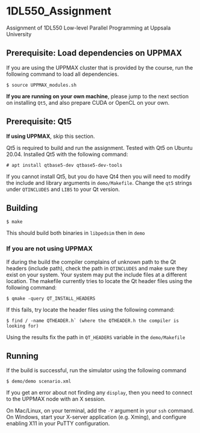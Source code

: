 # 1DL550_Assignment
Assignment of 1DL550 Low-level Parallel Programming at Uppsala University

## Prerequisite: Load dependencies on UPPMAX

If you are using the UPPMAX cluster that is provided by the course, run the
following command to load all dependencies.

```
$ source UPPMAX_modules.sh
```


**If you are running on your own
machine**, please jump to the next section on installing `Qt5`, and also prepare
CUDA or OpenCL on your own.

## Prerequisite: Qt5

**If using UPPMAX**, skip this section.

Qt5 is required to build and run the assignment. Tested with Qt5 on Ubuntu
20.04. Installed Qt5 with the following command:

```
# apt install qtbase5-dev qtbase5-dev-tools
```

If you cannot install Qt5, but you do have Qt4 then you will need to modify
the include and library arguments in `demo/Makefile`. Change the `qt5` strings
under `QTINCLUDES` and `LIBS` to your Qt version.

## Building

```
$ make
```

This should build both binaries in `libpedsim` then in `demo`

### If you are not using UPPMAX

If during the build the compiler complains of unknown path to the Qt headers
(include path), check the path in `QTINCLUDES` and make sure they exist on
your system. Your system may put the include files at a different location.
The makefile currently tries to locate the Qt header files using the following
command:
```
$ qmake -query QT_INSTALL_HEADERS
```

If this fails, try locate the header files using the following command:
```
$ find / -name QTHEADER.h` (where the QTHEADER.h the compiler is looking for)
```
Using the results fix the path in `QT_HEADERS` variable in the `demo/Makefile`


## Running
If the build is successful, run the simulator using the following command

```
$ demo/demo scenario.xml
```

If you get an error about not finding any `display`, then you need to connect
to the UPPMAX node with an X session.

On Mac/Linux, on your terminal, add the `-Y` argument in your `ssh` command.
On Windows, start your X-server application (e.g. Xming), and configure
enabling X11 in your PuTTY configuration.
